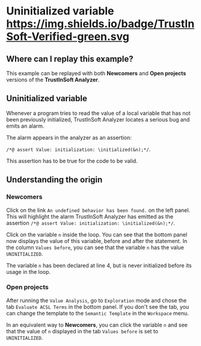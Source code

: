 # Uninitialized variable https://img.shields.io/badge/TrustInSoft-Verified-green.svg

## Where can I replay this example?

This example can be replayed with both **Newcomers** and **Open projects**
versions of the **TrustInSoft Analyzer**.

## Uninitialized variable

Whenever a program tries to read the value of a local variable that has not been
previously initialized, TrustInSoft Analyzer locates a serious bug and emits an
alarm.

The alarm appears in the analyzer as an assertion:

`/*@ assert Value: initialization: \initialized(&n);*/`.

This assertion has to be true for the code to be valid.

## Understanding the origin

### Newcomers

Click on the link `An undefined behavior has been found.` on the left panel.
This will highlight the alarm TrustInSoft Analyzer has emitted as the assertion
`/*@ assert Value: initialization: \initialized(&n);*/`.

Click on the variable `n` inside the loop. You can see that the bottom panel now
displays the value of this variable, before and after the statement. In the
column `Values before`, you can see that the variable `n` has the value
`UNINITIALIZED`.

The variable `n` has been declared at line 4, but is never initialized before
its usage in the loop.

### Open projects

After running the `Value Analysis`, go to `Exploration` mode and chose the tab
`Evaluate ACSL Terms` in the bottom panel. If you don't see the tab, you can
change the template to the `Semantic Template` in the `Workspace` menu.

In an equivalent way to **Newcomers**, you can click the variable `n` and see
that the value of `n` displayed in the tab `Values before` is set to
`UNINITIALIZED`.
